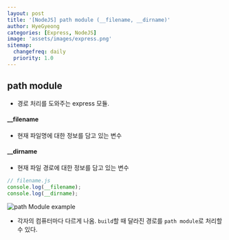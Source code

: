 ```yaml
---
layout: post
title: '[NodeJS] path module (__filename, __dirname)'
author: HyeGyeong
categories: [Express, NodeJS]
image: 'assets/images/express.png'
sitemap:
  changefreq: daily
  priority: 1.0
---
```


## path module

- 경로 처리를 도와주는 express 모듈.

#### \_\_filename

- 현재 파일명에 대한 정보를 담고 있는 변수

#### \_\_dirname

- 현재 파일 경로에 대한 정보를 담고 있는 변수

```js
// filename.js
console.log(__filename);
console.log(__dirname);
```

![path Module example](https://user-images.githubusercontent.com/25483027/59965611-76d0ec00-954b-11e9-9dfe-21a182654de7.png)

- 각자의 컴퓨터마다 다르게 나옴. `build`할 때 달라진 경로를 `path module`로 처리할 수 있다.
